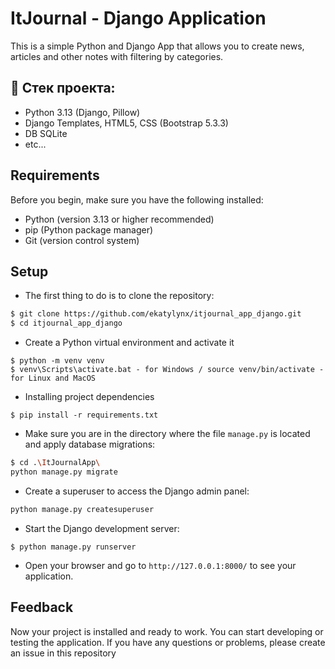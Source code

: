 # ItJournal - Django Application

  This is a simple Python and Django App that allows you to create news, articles and other notes with filtering by categories.

## :triangular_ruler: Стек проекта: 
  - Python 3.13 (Django, Pillow)
  - Django Templates, HTML5, CSS (Bootstrap 5.3.3)
  - DB SQLite
  - etc...

## Requirements

  Before you begin, make sure you have the following installed:

  - Python (version 3.13 or higher recommended)
  - pip (Python package manager)
  - Git (version control system)

## Setup

  - The first thing to do is to clone the repository:

  ```sh
  $ git clone https://github.com/ekatylynx/itjournal_app_django.git
  $ cd itjournal_app_django
  ```

  - Create a Python virtual environment and activate it

  ```
  $ python -m venv venv
  $ venv\Scripts\activate.bat - for Windows / source venv/bin/activate - for Linux and MacOS
  ```
  
  - Installing project dependencies

  ```
  $ pip install -r requirements.txt
  ```

  - Make sure you are in the directory where the file `manage.py` is located and apply database migrations:

  ```sh
  $ cd .\ItJournalApp\
  python manage.py migrate
  ```

  - Create a superuser to access the Django admin panel:

  ```sh
  python manage.py createsuperuser
  ```

  - Start the Django development server:

  ```
  $ python manage.py runserver
  ``` 

  - Open your browser and go to `http://127.0.0.1:8000/` to see your application.

  ## Feedback

  Now your project is installed and ready to work. You can start developing or testing the application. If you have any questions or problems, please create an issue in this repository

